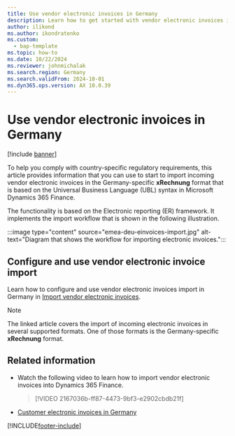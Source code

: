 ```yaml
---
title: Use vendor electronic invoices in Germany
description: Learn how to get started with vendor electronic invoices import for Germany in Microsoft Dynamics 365 Finance.
author: ilikond
ms.author: ikondratenko
ms.custom: 
  - bap-template
ms.topic: how-to
ms.date: 10/22/2024
ms.reviewer: johnmichalak
ms.search.region: Germany
ms.search.validFrom: 2024-10-01
ms.dyn365.ops.version: AX 10.0.39
---
```


# Use vendor electronic invoices in Germany

[!include [banner](../../includes/banner.md)]

To help you comply with country-specific regulatory requirements, this article provides information that you can use to start to import incoming vendor electronic invoices in the Germany-specific **xRechnung** format that is based on the Universal Business Language (UBL) syntax in Microsoft Dynamics 365 Finance.

The functionality is based on the Electronic reporting (ER) framework. It implements the import workflow that is shown in the following illustration.

:::image type="content" source="emea-deu-einvoices-import.jpg" alt-text="Diagram that shows the workflow for importing electronic invoices.":::

## Configure and use vendor electronic invoice import

Learn how to configure and use vendor electronic invoices import in Germany in [Import vendor electronic invoices](../europe/emea-peppol-import.md).

> [!NOTE]
> The linked article covers the import of incoming electronic invoices in several supported formats. One of those formats is the Germany-specific **xRechnung** format.

## Related information

- Watch the following video to learn how to import vendor electronic invoices into Dynamics 365 Finance.

    > [!VIDEO 2167036b-ff87-4473-9bf3-e2902cbdb21f]

- [Customer electronic invoices in Germany](emea-deu-cust-e-invoices.md)

[!INCLUDE[footer-include](../../../includes/footer-banner.md)]
